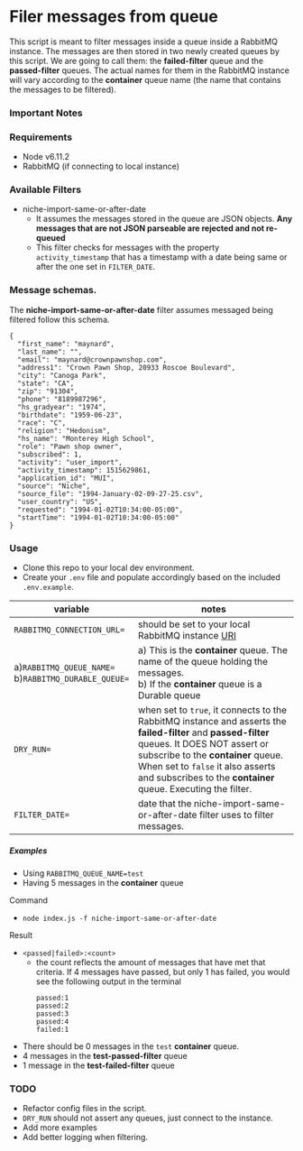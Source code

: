 
# Filer messages from queue

This script is meant to filter messages inside a queue inside a RabbitMQ instance. The messages are then stored in two newly created queues by this script. We are going to call them: the **failed-filter** queue and the **passed-filter** queues. The actual names for them in the RabbitMQ instance will vary according to the **container** queue name (the name that contains the messages to be filtered).

### Important Notes

### Requirements
- Node v6.11.2
- RabbitMQ (if connecting to local instance)

### Available Filters
- niche-import-same-or-after-date
    - It assumes the messages stored in the queue are JSON objects. **Any messages that are not JSON parseable are rejected and not re-queued**
    - This filter checks for messages with the property `activity_timestamp` that has a timestamp with a date being same or after the one set in `FILTER_DATE`.

### Message schemas.
The **niche-import-same-or-after-date** filter assumes messaged being filtered follow this schema.
```
{
  "first_name": "maynard",
  "last_name": "",
  "email": "maynard@crownpawnshop.com",
  "address1": "Crown Pawn Shop, 20933 Roscoe Boulevard",
  "city": "Canoga Park",
  "state": "CA",
  "zip": "91304",
  "phone": "8189987296",
  "hs_gradyear": "1974",
  "birthdate": "1959-06-23",
  "race": "C",
  "religion": "Hedonism",
  "hs_name": "Monterey High School",
  "role": "Pawn shop owner",
  "subscribed": 1,
  "activity": "user_import",
  "activity_timestamp": 1515629861,
  "application_id": "MUI",
  "source": "Niche",
  "source_file": "1994-January-02-09-27-25.csv",
  "user_country": "US",
  "requested": "1994-01-02T10:34:00-05:00",
  "startTime": "1994-01-02T10:34:00-05:00"
}
```

### Usage
- Clone this repo to your local dev environment.
- Create your `.env` file and populate accordingly based on the included `.env.example`.

variable | notes
|---|---|
`RABBITMQ_CONNECTION_URL=`|should be set to your local RabbitMQ instance [URI](https://www.rabbitmq.com/uri-spec.html)
a)`RABBITMQ_QUEUE_NAME=`<br> b)`RABBITMQ_DURABLE_QUEUE=`| a) This is the **container** queue. The name of the queue holding the messages. <br> b) If the **container** queue is a Durable queue
`DRY_RUN=` | when set to `true`, it connects to the RabbitMQ instance and asserts the **failed-filter** and **passed-filter** queues. It DOES NOT assert or subscribe to the **container** queue. <br>When set to `false` it also asserts and subscribes to the **container** queue. Executing the filter.
`FILTER_DATE=` | date that the niche-import-same-or-after-date filter uses to filter messages.

##### Examples
- Using `RABBITMQ_QUEUE_NAME=test`
- Having 5 messages in the **container** queue


Command
- `node index.js -f niche-import-same-or-after-date`

Result
- `<passed|failed>:<count>`
	- the count reflects the amount of messages that have met that criteria. If 4 messages have passed, but only 1 has failed, you would see the following output in the terminal
		```
		passed:1
		passed:2
		passed:3
		passed:4
		failed:1
		```
- There should be 0 messages in the `test` **container** queue.
- 4 messages in the **test-passed-filter** queue
- 1 message in the **test-failed-filter** queue

### TODO
- Refactor config files in the script.
- `DRY_RUN` should not assert any queues, just connect to the instance.
- Add more examples
- Add better logging when filtering.
